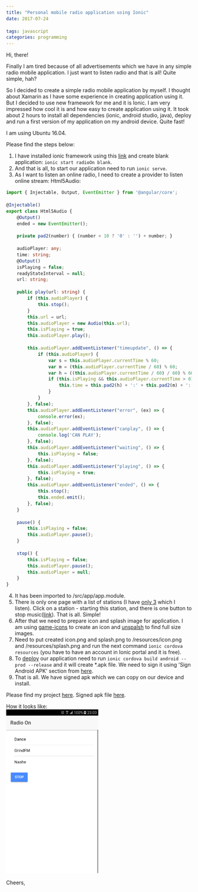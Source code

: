 ```yaml
---
title: "Personal mobile radio application using Ionic"
date: 2017-07-24

tags: javascript
categories: programming
---
```

Hi, there!

Finally I am tired because of all advertisements which we have in any simple radio mobile application. I just want to listen radio and that is all! Quite simple, hah?

So I decided to create a simple radio mobile application by myself. I thought about Xamarin as I have some experience in creating application using it. But I decided to use new framework for me and it is Ionic. I am very impressed how cool it is and how easy to create application using it. It took about 2 hours to install all dependencies (ionic, android studio, java), deploy and run a first version of my application on my android device. Quite fast!

I am using Ubuntu 16.04.

Please find the steps below:  
1. I have installed ionic framework using this [link](http://ionicframework.com/docs/intro/installation/) and create blank application: `ionic start radioOn blank`.
2. And that is all, to start our application need to run `ionic serve`.
3. As I want to listen an online radio, I need to create a provider to listen online stream: Html5Audio:

```ts
import { Injectable, Output, EventEmitter } from '@angular/core';

@Injectable()
export class Html5Audio {
    @Output()
    ended = new EventEmitter();

    private pad2(number) { (number < 10 ? '0' : '') + number; }

    audioPlayer: any;
    time: string;
    @Output()
    isPlaying = false;
    readyStateInterval = null;
    url: string;

    public play(url: string) {
        if (this.audioPlayer) {
            this.stop();
        }
        this.url = url;
        this.audioPlayer = new Audio(this.url);
        this.isPlaying = true;
        this.audioPlayer.play();

        this.audioPlayer.addEventListener("timeupdate", () => {
            if (this.audioPlayer) {
                var s = this.audioPlayer.currentTime % 60;
                var m = (this.audioPlayer.currentTime / 60) % 60;
                var h = ((this.audioPlayer.currentTime / 60) / 60) % 60;
                if (this.isPlaying && this.audioPlayer.currentTime > 0) {
                    this.time = this.pad2(h) + ':' + this.pad2(m) + ':' + this.pad2(s);
                }
            }
        }, false);
        this.audioPlayer.addEventListener("error", (ex) => {
            console.error(ex);
        }, false);
        this.audioPlayer.addEventListener("canplay", () => {
            console.log('CAN PLAY');
        }, false);
        this.audioPlayer.addEventListener("waiting", () => {
            this.isPlaying = false;
        }, false);
        this.audioPlayer.addEventListener("playing", () => {
            this.isPlaying = true;
        }, false);
        this.audioPlayer.addEventListener("ended", () => {
            this.stop();
            this.ended.emit();
        }, false);
    }

    pause() {
        this.isPlaying = false;
        this.audioPlayer.pause();
    }

    stop() {
        this.isPlaying = false;
        this.audioPlayer.pause();
        this.audioPlayer = null;
    }
}
```
4. It has been imported to /src/app/app.module.
5. There is only one page with a list of stations (I have [only 3](https://github.com/eapyl/radioon/blob/master/src/pages/home/home.ts) which I listen). Click on a station - starting this station, and there is one button to stop music([link](https://github.com/eapyl/radioon/blob/master/src/pages/home/home.html)). That is all. Simple!
6. After that we need to prepare icon and splash image for application. I am using [game-icons](http://game-icons.net) to create an icon and [unspalsh](https://unsplash.com/) to find full size images.
7. Need to put created icon.png and splash.png to /resources/icon.png and /resources/splash.png and run the next command `ionic cordova resources` (you have to have an account in Ionic portal and it is free).
8. To [deploy](http://ionicframework.com/docs/intro/deploying/) our application need to run `ionic cordova build android --prod --release` and it will create *.apk file. We need to sign it using 'Sign Android APK' section from [here](http://ionicframework.com/docs/intro/deploying/).
9. That is all. We have signed apk which we can copy on our device and install.

Please find my project [here](https://github.com/eapyl/radioon). Signed apk file [here](https://mega.nz/#!edsTXT6L).

How it looks like:  
![image](/images/radio-on-screenshot.png)

Cheers,